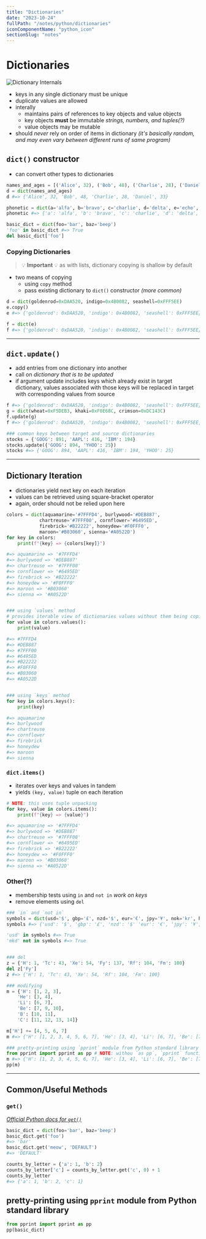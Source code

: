 ```yaml
---
title: "Dictionaries"
date: "2023-10-24"
fullPath: "/notes/python/dictionaries"
iconComponentName: "python_icon"
sectionSlug: "notes"
---
```


# Dictionaries

![Dictionary Internals](/CorePython3_6-GettingStarted/images/built-in-collections/dictionary-internals.png)

- keys in any single dictionary must be unique
- duplicate values are allowed
- interally
    - maintains pairs of references to key objects and value objects
    - key objects **must** be immutable _strings, numbers, and tuples(?)_
    - value objects may be mutable
- should _never_ rely on order of items in dictionary _(it's basically random, and may even vary between different runs of same program)_

## `dict()` constructor
- can convert other types to dictionaries
```py
names_and_ages = [('Alice', 32), ('Bob', 48), ('Charlie', 28), ('Daniel', 33)]
d = dict(names_and_ages)
d #=> {'Alice', 32, 'Bob', 48, 'Charlie', 28, 'Daniel', 33}

phonetic = dict(a='alfa', b='bravo', c='charlie', d='delta', e='echo', f='foxtrot')
phonetic #=> {'a': 'alfa', 'b': 'bravo', 'c': 'charlie', 'd': 'delta', 'e': 'echo', 'f': 'foxtrot'}

basic_dict = dict(foo='bar', baz='beep')
'foo' in basic_dict #=> True
del basic_dict['foo']
```

### Copying Dictionaries

> 💡 **Important** 💡
> as with lists, dictionary copying is shallow by default

- two means of copying
    - using `copy` method
    - pass existing dictionary to `dict()` constructor _(more common)_
```py
d = dict(goldenrod=0xDAA520, indigo=0x4B0082, seashell=0xFFF5EE)
e.copy()
e #=> {'goldenrod': 0xDAA520, 'indigo': 0x4B0082, 'seashell': 0xFFF5EE}

f = dict(e)
f #=> {'goldenrod': 0xDAA520, 'indigo': 0x4B0082, 'seashell': 0xFFF5EE}
```

---

## `dict.update()`
- add entries from one dictionary into another
- call on _dictionary that is to be updated_
- if argument update includes keys which already exist in target dictionary, values associated with those keys will be replaced in target with corresponding values from source
```py
f #=> {'goldenrod': 0xDAA520, 'indigo': 0x4B0082, 'seashell': 0xFFF5EE}
g = dict(wheat=0xF5DEB3, khaki=0xF0E68C, crimson=0xDC143C)
f.update(g)
f #=> {'goldenrod': 0xDAA520, 'indigo': 0x4B0082, 'seashell': 0xFFF5EE, 'wheat': 0xF5DEB3, 'khaki': 0xF0E68C, 'crimson': 0xDC143C}

### common keys between target and source dictionaries
stocks = {'GOOG': 891, 'AAPL': 416, 'IBM': 194}
stocks.update({'GOOG': 894, 'YHOO': 25})
stocks #=> {'GOOG': 894, 'AAPL': 416, 'IBM': 194, 'YHOO': 25}
```

---

## Dictionary Iteration
- dictionaries yield next key on each iteration
- values can be retrieved using square-bracket operator
- again, order should not be relied upon here
```py
colors = dict(aquamarine='#7FFFD4', burlywood='#DEB887',
            chartreuse='#7FFF00', cornflower='#6495ED',
            firebrick='#B22222', honeydew='#F0FFF0',
            maroon='#B03060', sienna='#A0522D')
for key in colors:
    print(f"{key} => {colors[key]}")

#=> aquamarine => '#7FFFD4'
#=> burlywood => '#DEB887'
#=> chartreuse => '#7FFF00'
#=> cornflower => '#6495ED'
#=> firebrick => '#B22222'
#=> honeydew => '#F0FFF0'
#=> maroon => '#B03060'
#=> sienna => '#A0522D'


### using `values` method
# provides iterable view of dictionaries values without them being copied
for value in colors.values():
    print(value)

#=> #7FFFD4
#=> #DEB887
#=> #7FFF00
#=> #6495ED
#=> #B22222
#=> #F0FFF0
#=> #B03060
#=> #A0522D


### using `keys` method
for key in colors.keys():
    print(key)

#=> aquamarine
#=> burlywood
#=> chartreuse
#=> cornflower
#=> firebrick
#=> honeydew
#=> maroon
#=> sienna
```

### `dict.items()`
- iterates over keys and values in tandem
- yields `(key, value)` tuple on each iteration
```py
# NOTE: this uses tuple unpacking
for key, value in colors.items():
    print(f"{key} => {value}")

#=> aquamarine => '#7FFFD4'
#=> burlywood => '#DEB887'
#=> chartreuse => '#7FFF00'
#=> cornflower => '#6495ED'
#=> firebrick => '#B22222'
#=> honeydew => '#F0FFF0'
#=> maroon => '#B03060'
#=> sienna => '#A0522D'
```

### Other(?)
- membership tests using `in` and `not in` _work on keys_
- remove elements using `del`

```py
### `in` and `not in`
symbols = dict(usd='$', gbp='£', nzd='$', eur='€', jpy='¥', nok='kr', hhg='Pu')
symbols #=> {'usd': '$', 'gbp': '£', 'nzd': '$' 'eur': '€', 'jpy': '¥', 'nok': 'kr', 'hhg': 'Pu'}

'usd' in symbols #=> True
'mkd' not in symbols #=> True


### del
z = {'H': 1, 'Tc': 43, 'Xe': 54, 'Fy': 137, 'Rf': 104, 'Fm': 100}
del z['Fy']
z #=> {'H': 1, 'Tc': 43, 'Xe': 54, 'Rf': 104, 'Fm': 100}

### modifying
m = {'H': [1, 2, 3],
    'He': [3, 4],
    'Li': [6, 7],
    'Be': [7, 9, 10],
    'B': [10, 11],
    'C': [11, 12, 13, 14]}

m['H'] += [4, 5, 6, 7]
m #=> {'H': [1, 2, 3, 4, 5, 6, 7], 'He': [3, 4], 'Li': [6, 7], 'Be': [7, 9, 10], 'B': [10, 11], 'C': [11, 12, 13, 14]}}

### pretty-printing using `pprint` module from Python standard library
from pprint import pprint as pp # NOTE: withou `as pp`, `pprint` function would mask `pprint` module
m #=> {'H': [1, 2, 3, 4, 5, 6, 7], 'He': [3, 4], 'Li': [6, 7], 'Be': [7, 9, 10], 'B': [10, 11], 'C': [11, 12, 13, 14]}}
pp(m)
```

---

## Common/Useful Methods

### `get()`

<a href="https://python-reference.readthedocs.io/en/latest/docs/dict/get.html" target="_blank" rel="noopener noreferrer">
    <em>Official Python docs for <code>get()</code></em>
</a>

```python
basic_dict = dict(foo='bar', baz='beep')
basic_dict.get('foo')
#=> 'bar'
basic_dict.get('meow', 'DEFAULT')
#=> 'DEFAULT'

counts_by_letter = {'a': 1, 'b': 2}
counts_by_letter['c'] = counts_by_letter.get('c', 0) + 1
counts_by_letter
#=> {'a': 1, 'b': 2, 'c': 1}

```

## pretty-printing using `pprint` module from Python standard library

```python
from pprint import pprint as pp
pp(basic_dict)
```
